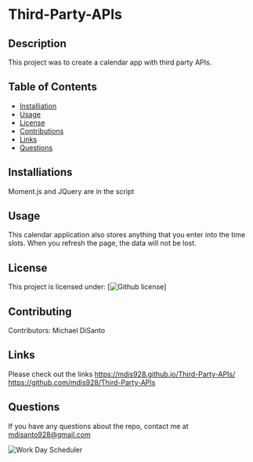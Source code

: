 # Third-Party-APIs

## Description
This project was to create a calendar app with third party APIs.
## Table of Contents
* [Installiation](#installiation)
* [Usage](#usage)
* [License](#license)
* [Contributions](#contributions)
* [Links](#links)
* [Questions](#questions)
## Installiations 
Moment.js and JQuery are in the script
## Usage
This calendar application also stores anything that you enter into the time slots. When you refresh the page, the data will not be lost.
## License
This project is licensed under: [![Github license](https://img.shields.io/badge/license-MIT-blue)]
## Contributing
Contributors: Michael DiSanto
## Links
Please check out the links
https://mdis928.github.io/Third-Party-APIs/
https://github.com/mdis928/Third-Party-APIs
## Questions
If you have any questions about the repo, contact me at mdisanto928@gmail.com 

![Work Day Scheduler ](https://user-images.githubusercontent.com/79114439/113520506-8a531880-9561-11eb-8ae9-193e0f5b20a6.png)